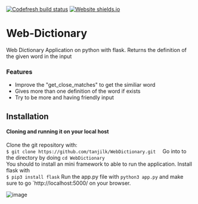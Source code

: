 [![Codefresh build status]( https://g.codefresh.io/api/badges/pipeline/noneidonthv/webdictionary?type=cf-1)]( https://g.codefresh.io/public/accounts/noneidonthv/pipelines/new/5f35a51f1aa459de0a67bb5b)  [![Website shields.io](https://img.shields.io/website-up-down-green-red/http/shields.io.svg)](https://webdictionaryflask.herokuapp.com/)
# Web-Dictionary
Web Dictionary Application on python with flask. Returns the definition of the given word in the input

### Features
 - Improve the "get_close_matches" to get the similiar word
 - Gives more than one definition of the word if exists
 - Try to be more and having friendly input
 
## Installation
#### Cloning and running it on your local host
Clone the git repository with:  
`$ git clone https://github.com/tanjilk/WebDictionary.git  `
Go into to the directory by doing `cd WebDictionary`  
You should to install an mini framework to able to run the application. Install flask with   
`$ pip3 install flask`
Run the app.py file with `python3 app.py` and make sure to go `http://localhost:5000/ on your browser.  


![image](https://i.imgur.com/spPpfh3.jpg)
